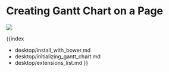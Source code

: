 Creating Gantt Chart on a Page
==============================================================

<img src="desktop/gantt_basic.png"/>

{{index
- desktop/install_with_bower.md
- desktop/initializing_gantt_chart.md
- desktop/extensions_list.md
}}
